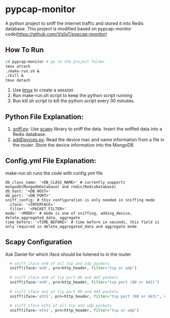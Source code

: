 
# pypcap-monitor
A python project to sniff the internet traffic and stored it into 
Redis database. 
This project is modified based on pypcap-monitor code(https://github.com/VizIoT/pypcap-monitor)
## How To Run
```bash
cd pypcap-monitor # go to the project folder
tmux attach
./make-run.sh &
./kill &
tmux detach
```
1. Use [tmux](https://github.com/tmux/tmux) to create a session
2. Run make-run.sh script to keep the python script running
3. Run kill.sh script to kill the python script every 30 minutes.

## Python File Explanation:
1. [sniff.py](./sniff.py): Use [scapy](https://github.com/secdev/scapy) library to
sniff the data. Insert the sniffed data into a Redis database.
2. [addDevices.py](./addDevices.py): Read the device mac and name information from
a file in the router. Store the device information into the MongoDB

## Config.yml File Explanation:
make-run.sh runs the code with config.yml file
```
db_class_name: '<DB_CLASS_NAME>' # currently supports mongodb(MongodbDatabase) and redis(RedisDatabase)
db_host: '<DB_HOST>'
db_port: '<DB_PORT>'
sniff_config: # this configuration is only needed in sniffing mode
  iface: '<INTERFACE>'
  filter: '<PACKET_FILTER>'
mode: '<MODE>' # mode is one of sniffing, adding_device, delete_aggregated_data, aggregate
time_before: '<TIME_BEFORE>' # time before in seconds, this field is only required in delete_aggregated_data and aggregate mode
```

## Scapy Configuration
Ask Daniel for which iface should be listened to in the router
```python
  # sniff iface en0 of all tcp and udp packets
  sniff(iface='en0', prn=http_header, filter="tcp or udp")
  
  # sniff iface en0 of tcp port 80 and 443 packets
  sniff(iface='en0', prn=http_header, filter="tcp port (80 or 443)")
  
  # sniff iface en1 of tcp port 80 and 443 packets
  sniff(iface='eth1', prn=http_header, filter="tcp port (80 or 443)", store=0)
  
  # sniff iface eth1 of all tcp and udp packets
  sniff(iface='eth1', prn=http_header, filter="tcp or udp")
```
